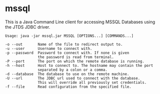 mssql
=====

This is a Java Command Line client for accessing MSSQL Databases using the JTDS JDBC driver.

    Usage: java -jar mssql.jar MSSQL [OPTIONS...] [COMMANDS...]

    -o --out       Name of the file to redirect output to.
    -u --user      Username to connect with.
    -p --password  Password to connect with. If none is given
                   the password is read from terminal.
    -P --port      The port on which the remote database is running.
    -h --host      Host to connect to. The hostname may contain the port
                   separated by a colon or a comma.
    -d --database  The database to use on the remote machine.
    -U --url       The JDBC url used to connect with the database.
                   This will override all previously set credentials.
    -f --file      Read configuration from the specified file.


